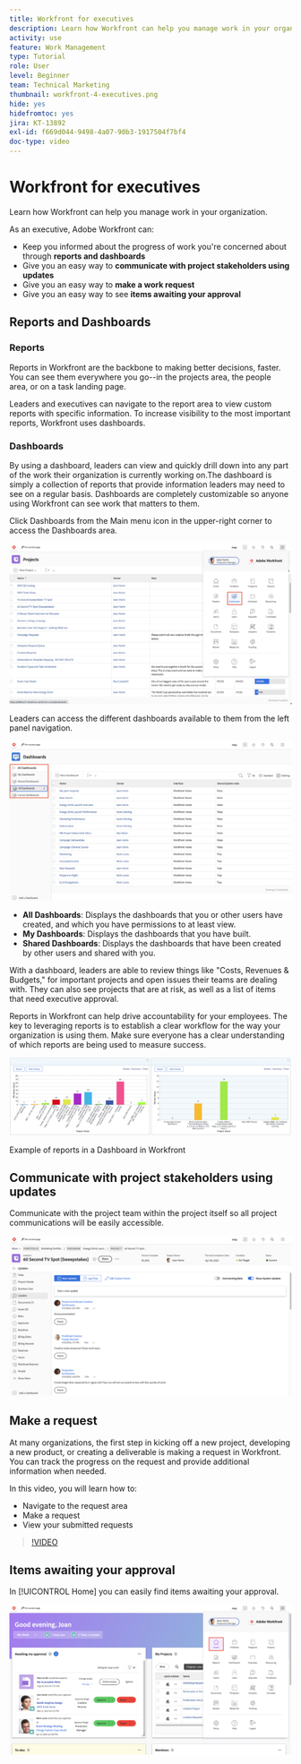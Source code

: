 ```yaml
---
title: Workfront for executives
description: Learn how Workfront can help you manage work in your organization.
activity: use
feature: Work Management
type: Tutorial
role: User
level: Beginner
team: Technical Marketing
thumbnail: workfront-4-executives.png
hide: yes
hidefromtoc: yes
jira: KT-13892
exl-id: f669d044-9498-4a07-90b3-1917504f7bf4
doc-type: video
---
```

# Workfront for executives

Learn how Workfront can help you manage work in your organization.

As an executive, Adobe Workfront can:

* Keep you informed about the progress of work you're concerned about through **reports and dashboards**
* Give you an easy way to **communicate with project stakeholders using updates**
* Give you an easy way to **make a work request**
* Give you an easy way to see **items awaiting your approval**

## Reports and Dashboards

### Reports

Reports in Workfront are the backbone to making better decisions, faster. You can see them everywhere you go--in the projects area, the people area, or on a task landing page.

Leaders and executives can navigate to the report area to view custom reports with specific information. To increase visibility to the most important reports, Workfront uses dashboards. 

### Dashboards 

By using a dashboard, leaders can view and quickly drill down into any part of the work their organization is currently working on.The dashboard is simply a collection of reports that provide information leaders may need to see on a regular basis. Dashboards are completely customizable so anyone using Workfront can see work that matters to them. 

Click Dashboards from the Main menu icon in the upper-right corner to access the Dashboards area.

![An image of the Dashboards option in the main menu](assets/workfront-4-executives-1.png)

Leaders can access the different dashboards available to them from the left panel navigation.

![An image of the Dashboards page](assets/workfront-4-executives-2.png)

* **All Dashboards**: Displays the dashboards that you or other users have created, and which you have permissions to at least view.
* **My Dashboards**: Displays the dashboards that you have built.
* **Shared Dashboards**: Displays the dashboards that have been created by other users and shared with you.

With a dashboard, leaders are able to review things like "Costs, Revenues & Budgets," for important projects and open issues their teams are dealing with. They can also see projects that are at risk, as well as a list of items that need executive approval.

Reports in Workfront can help drive accountability for your employees. The key to leveraging reports is to establish a clear workflow for the way your organization is using them. Make sure everyone has a clear understanding of which reports are being used to measure success.

![Example of reports in a Dashboard in Workfront ](assets/workfront-4-executives-3.png)

Example of reports in a Dashboard in Workfront 

## Communicate with project stakeholders using updates

Communicate with the project team within the project itself so all project communications will be easily accessible.

![An image of the Updates page](assets/workfront-4-executives-4.png)


## Make a request

At many organizations, the first step in kicking off a new project, developing a new product, or creating a deliverable is making a request in Workfront. You can track the progress on the request and provide additional information when needed.

In this video, you will learn how to:

* Navigate to the request area
* Make a request
* View your submitted requests

>[!VIDEO](https://video.tv.adobe.com/v/336092/?quality=12&learn=on)

## Items awaiting your approval

In [!UICONTROL Home] you can easily find items awaiting your approval.

![An image of the Home page](assets/workfront-4-executives-5.png)

